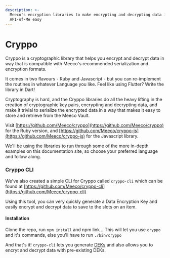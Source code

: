 ```yaml
---
description: >-
  Meeco's encryption libraries to make encrypting and decrypting data in the
  API-of-Me easy
---
```


# Cryppo

Cryppo is a cryptographic library that helps you encrypt and decrypt data in way that is compatible with Meeco's recommended serialization and encryption formats.

It comes in two flavours - Ruby and Javascript - but you can re-implement the routines in whatever Language you like. Feel like using Flutter? Write the library in Dart!

Cryptography is hard, and the Cryppo libraries do all the heavy lifting in the creation of cryptographic key pairs, encrypting and decrypting data, and make it trivial to serialize the encrypted data in a way that makes it easy to store and retrieve from the Meeco Vault.

Visit [https://github.com/Meeco/cryppo](https://github.com/Meeco/cryppo) for the Ruby version, and [https://github.com/Meeco/cryppo-js](https://github.com/Meeco/cryppo-js) for the Javascript library. 

We'll be using the libraries to run through some of the more in-depth examples on this documentation site,  so choose your preferred language and follow along.

### Cryppo CLI

We've also created a simple CLI for Cryppo called `cryppo-cli` which can be found at [https://github.com/Meeco/cryppo-cli](https://github.com/Meeco/cryppo-cli)

Using this tool, you can very quickly generate a Data Encryption Key and easily encrypt and decrypt data to save to the slots on an item. 

#### Installation

Clone the repo, run `npm install` and npm link .. This will let you use `cryppo` and it's commands, else you'll have to run `./bin/cryppo`

And that's it! `cryppo-cli` lets you generate [DEKs](../guides/terminology.md#data-encryption-key-dek) and also allows you to encryt and decrypt data with pre-existing DEKs.











